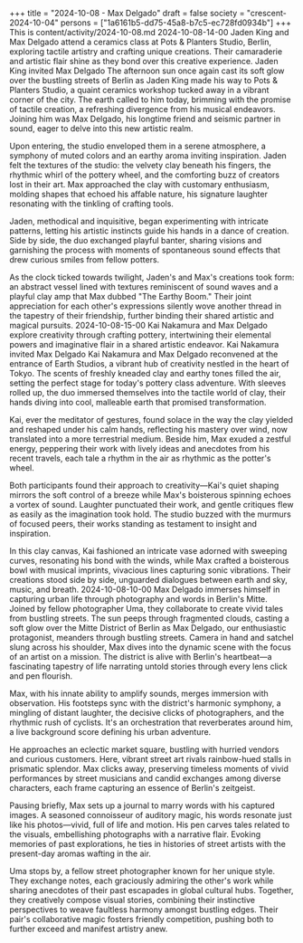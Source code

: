 +++
title = "2024-10-08 - Max Delgado"
draft = false
society = "crescent-2024-10-04"
persons = ["1a6161b5-dd75-45a8-b7c5-ec728fd0934b"]
+++
This is content/activity/2024-10-08.md
2024-10-08-14-00
Jaden King and Max Delgado attend a ceramics class at Pots & Planters Studio, Berlin, exploring tactile artistry and crafting unique creations. Their camaraderie and artistic flair shine as they bond over this creative experience.
Jaden King invited Max Delgado
The afternoon sun once again cast its soft glow over the bustling streets of Berlin as Jaden King made his way to Pots & Planters Studio, a quaint ceramics workshop tucked away in a vibrant corner of the city. The earth called to him today, brimming with the promise of tactile creation, a refreshing divergence from his musical endeavors. Joining him was Max Delgado, his longtime friend and seismic partner in sound, eager to delve into this new artistic realm.

Upon entering, the studio enveloped them in a serene atmosphere, a symphony of muted colors and an earthy aroma inviting inspiration. Jaden felt the textures of the studio: the velvety clay beneath his fingers, the rhythmic whirl of the pottery wheel, and the comforting buzz of creators lost in their art. Max approached the clay with customary enthusiasm, molding shapes that echoed his affable nature, his signature laughter resonating with the tinkling of crafting tools.

Jaden, methodical and inquisitive, began experimenting with intricate patterns, letting his artistic instincts guide his hands in a dance of creation. Side by side, the duo exchanged playful banter, sharing visions and garnishing the process with moments of spontaneous sound effects that drew curious smiles from fellow potters.

As the clock ticked towards twilight, Jaden's and Max's creations took form: an abstract vessel lined with textures reminiscent of sound waves and a playful clay amp that Max dubbed "The Earthy Boom." Their joint appreciation for each other's expressions silently wove another thread in the tapestry of their friendship, further binding their shared artistic and magical pursuits.
2024-10-08-15-00
Kai Nakamura and Max Delgado explore creativity through crafting pottery, intertwining their elemental powers and imaginative flair in a shared artistic endeavor.
Kai Nakamura invited Max Delgado
Kai Nakamura and Max Delgado reconvened at the entrance of Earth Studios, a vibrant hub of creativity nestled in the heart of Tokyo. The scents of freshly kneaded clay and earthy tones filled the air, setting the perfect stage for today's pottery class adventure. With sleeves rolled up, the duo immersed themselves into the tactile world of clay, their hands diving into cool, malleable earth that promised transformation.

Kai, ever the meditator of gestures, found solace in the way the clay yielded and reshaped under his calm hands, reflecting his mastery over wind, now translated into a more terrestrial medium. Beside him, Max exuded a zestful energy, peppering their work with lively ideas and anecdotes from his recent travels, each tale a rhythm in the air as rhythmic as the potter's wheel.

Both participants found their approach to creativity—Kai's quiet shaping mirrors the soft control of a breeze while Max's boisterous spinning echoes a vortex of sound. Laughter punctuated their work, and gentle critiques flew as easily as the imagination took hold. The studio buzzed with the murmurs of focused peers, their works standing as testament to insight and inspiration.

In this clay canvas, Kai fashioned an intricate vase adorned with sweeping curves, resonating his bond with the winds, while Max crafted a boisterous bowl with musical imprints, vivacious lines capturing sonic vibrations. Their creations stood side by side, unguarded dialogues between earth and sky, music, and breath.
2024-10-08-10-00
Max Delgado immerses himself in capturing urban life through photography and words in Berlin's Mitte. Joined by fellow photographer Uma, they collaborate to create vivid tales from bustling streets.
The sun peeps through fragmented clouds, casting a soft glow over the Mitte District of Berlin as Max Delgado, our enthusiastic protagonist, meanders through bustling streets. Camera in hand and satchel slung across his shoulder, Max dives into the dynamic scene with the focus of an artist on a mission. The district is alive with Berlin's heartbeat—a fascinating tapestry of life narrating untold stories through every lens click and pen flourish.

Max, with his innate ability to amplify sounds, merges immersion with observation. His footsteps sync with the district's harmonic symphony, a mingling of distant laughter, the decisive clicks of photographers, and the rhythmic rush of cyclists. It's an orchestration that reverberates around him, a live background score defining his urban adventure.

He approaches an eclectic market square, bustling with hurried vendors and curious customers. Here, vibrant street art rivals rainbow-hued stalls in prismatic splendor. Max clicks away, preserving timeless moments of vivid performances by street musicians and candid exchanges among diverse characters, each frame capturing an essence of Berlin's zeitgeist.

Pausing briefly, Max sets up a journal to marry words with his captured images. A seasoned connoisseur of auditory magic, his words resonate just like his photos—vivid, full of life and motion. His pen carves tales related to the visuals, embellishing photographs with a narrative flair. Evoking memories of past explorations, he ties in histories of street artists with the present-day aromas wafting in the air.

Uma stops by, a fellow street photographer known for her unique style. They exchange notes, each graciously admiring the other's work while sharing anecdotes of their past escapades in global cultural hubs. Together, they creatively compose visual stories, combining their instinctive perspectives to weave faultless harmony amongst bustling edges. Their pair's collaborative magic fosters friendly competition, pushing both to further exceed and manifest artistry anew.

